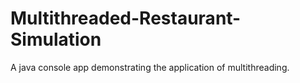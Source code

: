 # Multithreaded-Restaurant-Simulation
A java console app demonstrating the application of multithreading.
